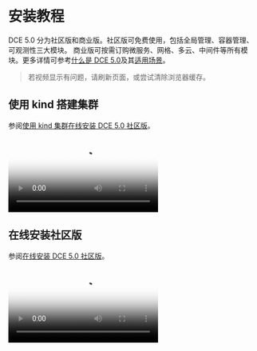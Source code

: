 # 安装教程

DCE 5.0 分为社区版和商业版。社区版可免费使用，包括全局管理、容器管理、可观测性三大模块。
商业版可按需订购微服务、网格、多云、中间件等所有模块。更多详情可参考[什么是 DCE 5.0](../dce/index.md)及其[适用场景](../dce/scenario.md)。

> 若视频显示有问题，请刷新页面，或尝试清除浏览器缓存。

## 使用 kind 搭建集群

参阅[使用 kind 集群在线安装 DCE 5.0 社区版](../install/community/kind/online.md)。

<div class="responsive-video-container">
<video controls src="https://harbor-test2.cn-sh2.ufileos.com/docs/videos/kind-cluster.mp4" preload="metadata" poster="images/install-kind.png"></video>
</div>

## 在线安装社区版

参阅[在线安装 DCE 5.0 社区版](../install/index.md#_2)。

<div class="responsive-video-container">
<video controls src="https://harbor-test2.cn-sh2.ufileos.com/docs/videos/online-install-community.mp4" preload="metadata" poster="images/install-online.png"></video>
</div>


<!--
### 离线安装社区版

参阅[在线安装 DCE 5.0 社区版](../install/community/k8s/online.md)。

### 离线安装商业版

参阅[在线安装 DCE 5.0 社区版](../install/community/k8s/online.md)。

## 第三步：正版授权与激活

参阅[在线安装 DCE 5.0 社区版](../install/community/k8s/online.md)。
-->
